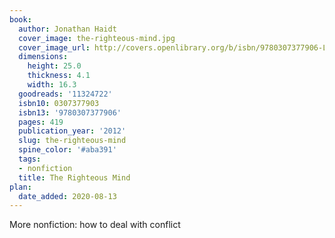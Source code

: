 ```yaml
---
book:
  author: Jonathan Haidt
  cover_image: the-righteous-mind.jpg
  cover_image_url: http://covers.openlibrary.org/b/isbn/9780307377906-L.jpg
  dimensions:
    height: 25.0
    thickness: 4.1
    width: 16.3
  goodreads: '11324722'
  isbn10: 0307377903
  isbn13: '9780307377906'
  pages: 419
  publication_year: '2012'
  slug: the-righteous-mind
  spine_color: '#aba391'
  tags:
  - nonfiction
  title: The Righteous Mind
plan:
  date_added: 2020-08-13
---
```


More nonfiction: how to deal with conflict
